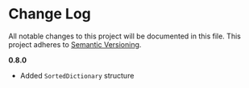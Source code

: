 # Change Log

All notable changes to this project will be documented in this file.
This project adheres to [Semantic Versioning](http://semver.org/).

**0.8.0**

- Added `SortedDictionary` structure
